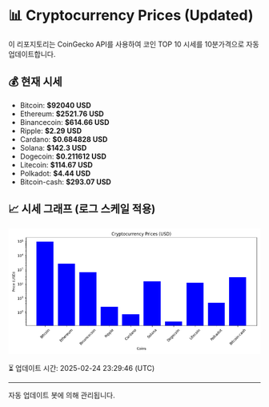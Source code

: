 
# 📊 Cryptocurrency Prices (Updated)

이 리포지토리는 CoinGecko API를 사용하여 코인 TOP 10 시세를 10분가격으로 자동 업데이트합니다.

## 💰 현재 시세
- Bitcoin: **$92040 USD**
- Ethereum: **$2521.76 USD**
- Binancecoin: **$614.66 USD**
- Ripple: **$2.29 USD**
- Cardano: **$0.684828 USD**
- Solana: **$142.3 USD**
- Dogecoin: **$0.211612 USD**
- Litecoin: **$114.67 USD**
- Polkadot: **$4.44 USD**
- Bitcoin-cash: **$293.07 USD**

## 📈 시세 그래프 (로그 스케일 적용)
![Crypto Prices](crypto_prices.png)

⏳ 업데이트 시간: 2025-02-24 23:29:46 (UTC)

---
자동 업데이트 봇에 의해 관리됩니다.
